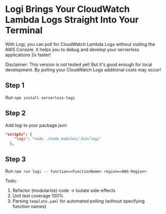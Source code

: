 # Logi Brings Your CloudWatch Lambda Logs Straight Into Your Terminal

With Logi, you can poll for CloudWatch Lambda Logs without visiting the AWS Console. It helps you to debug and develop your serverless applications 2x faster!

Disclaimer: This version is not tested yet! But it's good enough for local development. By polling your CloudWatch Logs additional costs may occur!

## Step 1
Run `npm install serverless-logi`

## Step 2
Add logi to your package.json

```json
"scripts": {
    "logi": "node ./node_modules/.bin/logi"
  },
```
## Step 3
Run `npm run logi -- function=<FunctionName> region=<AWS-Region>`


Todo:
1. Refactor (modularize) code -> Isolate side-effects
2. Unit test coverage 100%
3. Parsing `template.yaml` for automated polling (without specifying function names)